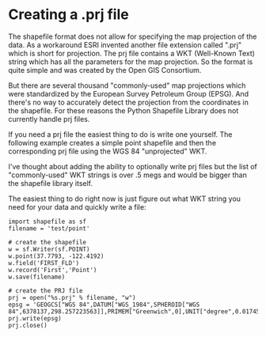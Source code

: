 # Creating a .prj file #

The shapefile format does not allow for specifying the map projection of the data.  As a workaround ESRI invented another file extension called ".prj" which is short for projection.  The prj file contains a WKT (Well-Known Text) string which has all the parameters for the map projection.  So the format is quite simple and was created by the Open GIS Consortium.

But there are several thousand "commonly-used" map projections which were standardized by the European Survey Petroleum Group (EPSG).  And there's no way to accurately detect the projection from the coordinates in the shapefile.  For these reasons the Python Shapefile Library does not currently handle prj files.

If you need a prj file the easiest thing to do is write one yourself.  The following example creates a simple point shapefile and then the corresponding prj file using the WGS 84 "unprojected" WKT.

I've thought about adding the ability to optionally write prj files but the list of "commonly-used" WKT strings is over .5 megs and would be bigger than the shapefile library itself.

The easiest thing to do right now is just figure out what WKT string you need for your data and quickly write a file:

```
import shapefile as sf
filename = 'test/point'

# create the shapefile
w = sf.Writer(sf.POINT)
w.point(37.7793, -122.4192)
w.field('FIRST_FLD')
w.record('First','Point')
w.save(filename)

# create the PRJ file
prj = open("%s.prj" % filename, "w")
epsg = 'GEOGCS["WGS 84",DATUM["WGS_1984",SPHEROID["WGS 84",6378137,298.257223563]],PRIMEM["Greenwich",0],UNIT["degree",0.0174532925199433]]'
prj.write(epsg)
prj.close()
```